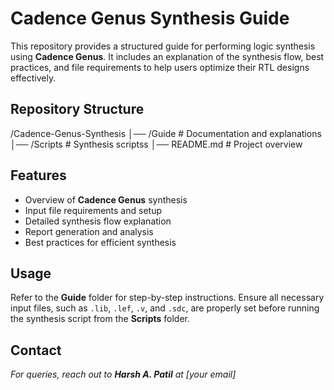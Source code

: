 # Cadence Genus Synthesis Guide  

This repository provides a structured guide for performing logic synthesis using **Cadence Genus**. It includes an explanation of the synthesis flow, best practices, and file requirements to help users optimize their RTL designs effectively.  

## Repository Structure  
/Cadence-Genus-Synthesis
│── /Guide # Documentation and explanations
│── /Scripts # Synthesis scriptss
│── README.md # Project overview

## Features  
- Overview of **Cadence Genus** synthesis  
- Input file requirements and setup  
- Detailed synthesis flow explanation  
- Report generation and analysis  
- Best practices for efficient synthesis  

## Usage  
Refer to the **Guide** folder for step-by-step instructions. Ensure all necessary input files, such as `.lib`, `.lef`, `.v`, and `.sdc`, are properly set before running the synthesis script from the **Scripts** folder.  

## Contact  
_For queries, reach out to **Harsh A. Patil** at [your email]_  


